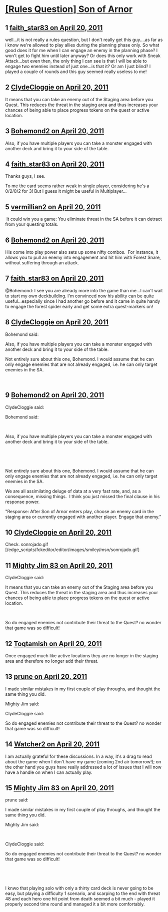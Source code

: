 # [[Rules Question] Son of Arnor](https://community.fantasyflightgames.com/topic/45494-rules-question-son-of-arnor/)

## 1 [faith_star83 on April 20, 2011](https://community.fantasyflightgames.com/topic/45494-rules-question-son-of-arnor/?do=findComment&comment=456314)

well...it is not really a rules question, but I don't really get this guy....as far as i know we're allowed to play allies during the planning phase only. So what good does it for me when I can engage an enemy in the planning phase? I won't get to fight him until later anyway? Or does this only work with Sneak Attack...but even then, the only thing I can see is that I will be able to engage two enemies instead of just one...is that it? Or am I just blind? I played a couple of rounds and this guy seemed really useless to me!

## 2 [ClydeCloggie on April 20, 2011](https://community.fantasyflightgames.com/topic/45494-rules-question-son-of-arnor/?do=findComment&comment=456319)

It means that you can take an enemy out of the Staging area before you Quest. This reduces the threat in the staging area and thus increases your chances of being able to place progress tokens on the quest or active location.

## 3 [Bohemond2 on April 20, 2011](https://community.fantasyflightgames.com/topic/45494-rules-question-son-of-arnor/?do=findComment&comment=456348)

Also, if you have multiple players you can take a monster engaged with another deck and bring it to your side of the table.

## 4 [faith_star83 on April 20, 2011](https://community.fantasyflightgames.com/topic/45494-rules-question-son-of-arnor/?do=findComment&comment=456361)

Thanks guys, I see.

To me the card seems rather weak in single player, considering he's a 0/2/0/2 for 3! But I guess it might be useful in Multiplayer...

## 5 [vermillian2 on April 20, 2011](https://community.fantasyflightgames.com/topic/45494-rules-question-son-of-arnor/?do=findComment&comment=456371)

 It could win you a game: You eliminate threat in the SA before it can detract from your questing totals.

## 6 [Bohemond2 on April 20, 2011](https://community.fantasyflightgames.com/topic/45494-rules-question-son-of-arnor/?do=findComment&comment=456374)

His come into play power also sets up some nifty combos.  For instance, it allows you to pull an enemy into engagement and hit him with Forest Snare, without suffering through an attack. 

## 7 [faith_star83 on April 20, 2011](https://community.fantasyflightgames.com/topic/45494-rules-question-son-of-arnor/?do=findComment&comment=456405)

@Bohemond: I see you are already more into the game than me...I can't wait to start my own deckbuilding. I'm convinced now his ability can be quite useful...especially since I had another go before and it came in quite handy to engage the forest spider early and get some extra quest-markers on!

## 8 [ClydeCloggie on April 20, 2011](https://community.fantasyflightgames.com/topic/45494-rules-question-son-of-arnor/?do=findComment&comment=456431)

Bohemond said:

Also, if you have multiple players you can take a monster engaged with another deck and bring it to your side of the table.



Not entirely sure about this one, Bohemond. I would assume that he can only engage enemies that are not already engaged, i.e. he can only target enemies in the SA.

 

## 9 [Bohemond2 on April 20, 2011](https://community.fantasyflightgames.com/topic/45494-rules-question-son-of-arnor/?do=findComment&comment=456438)

ClydeCloggie said:

Bohemond said:

 

Also, if you have multiple players you can take a monster engaged with another deck and bring it to your side of the table.

 

 

Not entirely sure about this one, Bohemond. I would assume that he can only engage enemies that are not already engaged, i.e. he can only target enemies in the SA.



We are all assimilating deluge of data at a very fast rate, and, as a consequence, missing things.  I think you just missed the final clause in his response power.

"Response: After Son of Arnor enters play, choose an enemy card in the staging area or currently engaged with another player. Engage that enemy."

## 10 [ClydeCloggie on April 20, 2011](https://community.fantasyflightgames.com/topic/45494-rules-question-son-of-arnor/?do=findComment&comment=456456)

Check. sonrojado.gif [/edge_scripts/fckeditor/editor/images/smiley/msn/sonrojado.gif]

## 11 [Mighty Jim 83 on April 20, 2011](https://community.fantasyflightgames.com/topic/45494-rules-question-son-of-arnor/?do=findComment&comment=456514)

ClydeCloggie said:

It means that you can take an enemy out of the Staging area before you Quest. This reduces the threat in the staging area and thus increases your chances of being able to place progress tokens on the quest or active location.



 

So do engaged enemies not contribute their threat to the Quest? no wonder that game was so difficult!

## 12 [Toqtamish on April 20, 2011](https://community.fantasyflightgames.com/topic/45494-rules-question-son-of-arnor/?do=findComment&comment=456534)

Once engaged much like active locations they are no longer in the staging area and therefore no longer add their threat.

## 13 [prune on April 20, 2011](https://community.fantasyflightgames.com/topic/45494-rules-question-son-of-arnor/?do=findComment&comment=456623)

I made similar mistakes in my first couple of play throughs, and thought the same thing you did.

Mighty Jim said:

ClydeCloggie said:

So do engaged enemies not contribute their threat to the Quest? no wonder that game was so difficult!



## 14 [Watcher2 on April 20, 2011](https://community.fantasyflightgames.com/topic/45494-rules-question-son-of-arnor/?do=findComment&comment=456629)

I am actually grateful for these discussions. In a way, it's a drag to read about the game when I don't have my game (coming 2nd air tomorrow!); on the other hand you guys have really addressed a lot of issues that I will now have a handle on when I can actually play.

## 15 [Mighty Jim 83 on April 20, 2011](https://community.fantasyflightgames.com/topic/45494-rules-question-son-of-arnor/?do=findComment&comment=456678)

prune said:

I made similar mistakes in my first couple of play throughs, and thought the same thing you did.

Mighty Jim said:

 

ClydeCloggie said:

So do engaged enemies not contribute their threat to the Quest? no wonder that game was so difficult!

 

 



I knwo that playing solo with only a thirty card deck is never going to be easy, but playing a difficulty 1 scenario, and scarping to the end with threat 48 and each hero one hit point from death seemed a bit much - played it properly second time round and managed it a bit more comfortably.

